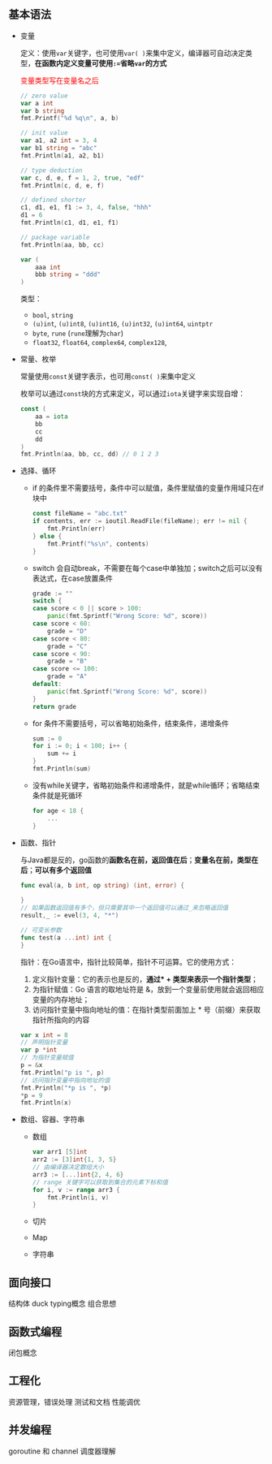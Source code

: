 ## 基本语法
- 变量

  定义：使用`var`关键字，也可使用`var( )`来集中定义，编译器可自动决定类型，**在函数内定义变量可使用`:=`省略`var`的方式**

  <font color="red">变量类型写在变量名之后</font>

  ```go
  // zero value
  var a int
  var b string
  fmt.Printf("%d %q\n", a, b)
  
  // init value
  var a1, a2 int = 3, 4
  var b1 string = "abc"
  fmt.Println(a1, a2, b1)
  
  // type deduction
  var c, d, e, f = 1, 2, true, "edf"
  fmt.Println(c, d, e, f)
  
  // defined shorter
  c1, d1, e1, f1 := 3, 4, false, "hhh"
  d1 = 6
  fmt.Println(c1, d1, e1, f1)
  
  // package variable
  fmt.Println(aa, bb, cc)
  
  var (
      aaa int
      bbb string = "ddd"
  )
  ```

  类型：

  - `bool`, `string`
  - `(u)int`, `(u)int8`, `(u)int16`, `(u)int32`, `(u)int64`, `uintptr`
  - `byte`, `rune` (`rune`理解为`char`)
  - `float32`, `float64`, `complex64`, `complex128`, 

- 常量、枚举

  常量使用`const`关键字表示，也可用`const( )`来集中定义

  枚举可以通过`const`块的方式来定义，可以通过`iota`关键字来实现自增：

  ```go
  const (
      aa = iota
      bb
      cc
      dd
  )
  fmt.Println(aa, bb, cc, dd) // 0 1 2 3
  ```

- 选择、循环

  - if 的条件里不需要括号，条件中可以赋值，条件里赋值的变量作用域只在if 块中

    ```go
    const fileName = "abc.txt"
    if contents, err := ioutil.ReadFile(fileName); err != nil {
        fmt.Println(err)
    } else {
        fmt.Printf("%s\n", contents)
    }
    ```

  - switch 会自动break，不需要在每个case中单独加；switch之后可以没有表达式，在case放置条件

    ```go
    grade := ""
    switch {
    case score < 0 || score > 100:
        panic(fmt.Sprintf("Wrong Score: %d", score))
    case score < 60:
        grade = "D"
    case score < 80:
        grade = "C"
    case score < 90:
        grade = "B"
    case score <= 100:
        grade = "A"
    default:
        panic(fmt.Sprintf("Wrong Score: %d", score))
    }
    return grade
    ```

  - for 条件不需要括号，可以省略初始条件，结束条件，递增条件

    ```go
    sum := 0
    for i := 0; i < 100; i++ {
        sum += i
    }
    fmt.Println(sum)
    ```

  - 没有while关键字，省略初始条件和递增条件，就是while循环；省略结束条件就是死循环

    ```go
    for age < 18 {
        ...
    }
    ```

- 函数、指针

  与Java都是反的，go函数的**函数名在前，返回值在后**；**变量名在前，类型在后**；**可以有多个返回值**

  ```go
  func eval(a, b int, op string) (int, error) {
      
  }
  // 如果函数返回值有多个，但只需要其中一个返回值可以通过_来忽略返回值
  result,_ := evel(3, 4, "*")
  
  // 可变长参数
  func test(a ...int) int {
  }
  ```

  指针：在Go语言中，指针比较简单，指针不可运算。它的使用方式：

  1. 定义指针变量：它的表示也是反的，**通过\* + 类型来表示一个指针类型**；
  2. 为指针赋值：Go 语言的取地址符是 &，放到一个变量前使用就会返回相应变量的内存地址；
  3. 访问指针变量中指向地址的值：在指针类型前面加上 * 号（前缀）来获取指针所指向的内容

  ```go
  var x int = 8
  // 声明指针变量
  var p *int
  // 为指针变量赋值
  p = &x
  fmt.Println("p is ", p)
  // 访问指针变量中指向地址的值
  fmt.Println("*p is ", *p)
  *p = 9
  fmt.Println(x)
  ```

- 数组、容器、字符串

  - 数组

    ```go
    var arr1 [5]int
    arr2 := [3]int{1, 3, 5}
    // 由编译器决定数组大小
    arr3 := [...]int{2, 4, 6}
    // range 关键字可以获取到集合的元素下标和值
    for i, v := range arr3 {
        fmt.Println(i, v)
    }
    ```

  - 切片

  - Map

  - 字符串

  

## 面向接口
结构体
duck typing概念
组合思想

## 函数式编程
闭包概念

## 工程化
资源管理，错误处理
测试和文档
性能调优

## 并发编程
goroutine 和 channel
调度器理解